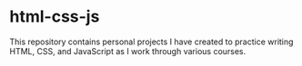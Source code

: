 # html-css-js

This repository contains personal projects I have created to practice writing HTML, CSS, and JavaScript as I work through various courses.

